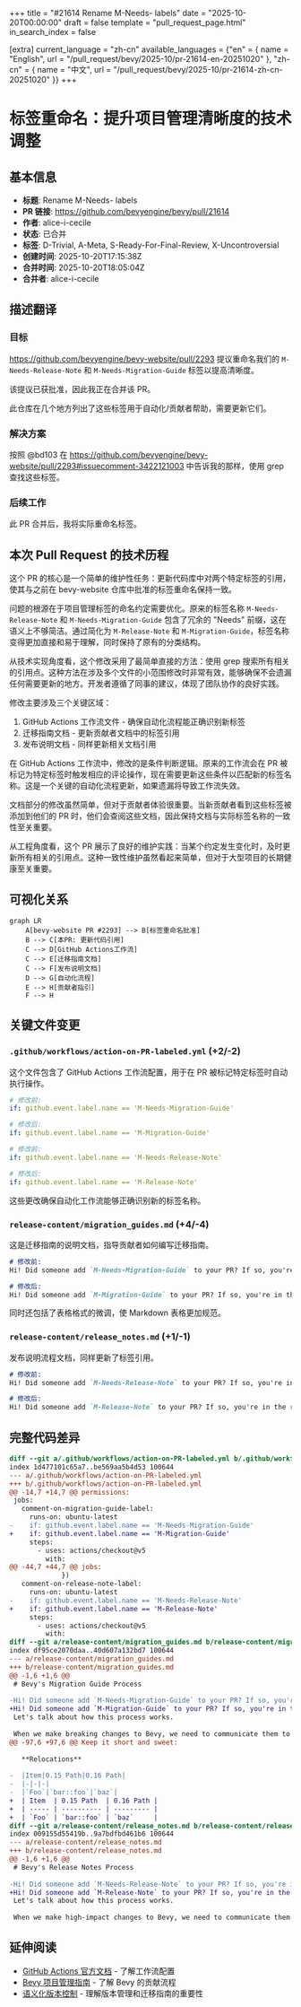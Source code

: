 +++
title = "#21614 Rename M-Needs- labels"
date = "2025-10-20T00:00:00"
draft = false
template = "pull_request_page.html"
in_search_index = false

[extra]
current_language = "zh-cn"
available_languages = {"en" = { name = "English", url = "/pull_request/bevy/2025-10/pr-21614-en-20251020" }, "zh-cn" = { name = "中文", url = "/pull_request/bevy/2025-10/pr-21614-zh-cn-20251020" }}
+++

# 标签重命名：提升项目管理清晰度的技术调整

## 基本信息
- **标题**: Rename M-Needs- labels
- **PR 链接**: https://github.com/bevyengine/bevy/pull/21614
- **作者**: alice-i-cecile
- **状态**: 已合并
- **标签**: D-Trivial, A-Meta, S-Ready-For-Final-Review, X-Uncontroversial
- **创建时间**: 2025-10-20T17:15:38Z
- **合并时间**: 2025-10-20T18:05:04Z
- **合并者**: alice-i-cecile

## 描述翻译
### 目标

https://github.com/bevyengine/bevy-website/pull/2293 提议重命名我们的 `M-Needs-Release-Note` 和 `M-Needs-Migration-Guide` 标签以提高清晰度。

该提议已获批准，因此我正在合并该 PR。

此仓库在几个地方列出了这些标签用于自动化/贡献者帮助，需要更新它们。

### 解决方案

按照 @bd103 在 https://github.com/bevyengine/bevy-website/pull/2293#issuecomment-3422121003 中告诉我的那样，使用 grep 查找这些标签。

### 后续工作

此 PR 合并后，我将实际重命名标签。

## 本次 Pull Request 的技术历程

这个 PR 的核心是一个简单的维护性任务：更新代码库中对两个特定标签的引用，使其与之前在 bevy-website 仓库中批准的标签重命名保持一致。

问题的根源在于项目管理标签的命名约定需要优化。原来的标签名称 `M-Needs-Release-Note` 和 `M-Needs-Migration-Guide` 包含了冗余的 "Needs" 前缀，这在语义上不够简洁。通过简化为 `M-Release-Note` 和 `M-Migration-Guide`，标签名称变得更加直接和易于理解，同时保持了原有的分类结构。

从技术实现角度看，这个修改采用了最简单直接的方法：使用 grep 搜索所有相关的引用点。这种方法在涉及多个文件的小范围修改时非常有效，能够确保不会遗漏任何需要更新的地方。开发者遵循了同事的建议，体现了团队协作的良好实践。

修改主要涉及三个关键区域：
1. GitHub Actions 工作流文件 - 确保自动化流程能正确识别新标签
2. 迁移指南文档 - 更新贡献者文档中的标签引用
3. 发布说明文档 - 同样更新相关文档引用

在 GitHub Actions 工作流中，修改的是条件判断逻辑。原来的工作流会在 PR 被标记为特定标签时触发相应的评论操作，现在需要更新这些条件以匹配新的标签名称。这是一个关键的自动化流程更新，如果遗漏将导致工作流失效。

文档部分的修改虽然简单，但对于贡献者体验很重要。当新贡献者看到这些标签被添加到他们的 PR 时，他们会查阅这些文档，因此保持文档与实际标签名称的一致性至关重要。

从工程角度看，这个 PR 展示了良好的维护实践：当某个约定发生变化时，及时更新所有相关的引用点。这种一致性维护虽然看起来简单，但对于大型项目的长期健康至关重要。

## 可视化关系

```mermaid
graph LR
    A[bevy-website PR #2293] --> B[标签重命名批准]
    B --> C[本PR: 更新代码引用]
    C --> D[GitHub Actions工作流]
    C --> E[迁移指南文档]
    C --> F[发布说明文档]
    D --> G[自动化流程]
    E --> H[贡献者指引]
    F --> H
```

## 关键文件变更

### `.github/workflows/action-on-PR-labeled.yml` (+2/-2)
这个文件包含了 GitHub Actions 工作流配置，用于在 PR 被标记特定标签时自动执行操作。

```yaml
# 修改前:
if: github.event.label.name == 'M-Needs-Migration-Guide'

# 修改后:
if: github.event.label.name == 'M-Migration-Guide'
```

```yaml
# 修改前:
if: github.event.label.name == 'M-Needs-Release-Note'

# 修改后:
if: github.event.label.name == 'M-Release-Note'
```

这些更改确保自动化工作流能够正确识别新的标签名称。

### `release-content/migration_guides.md` (+4/-4)
这是迁移指南的说明文档，指导贡献者如何编写迁移指南。

```markdown
# 修改前:
Hi! Did someone add `M-Needs-Migration-Guide` to your PR? If so, you're in the right place.

# 修改后:
Hi! Did someone add `M-Migration-Guide` to your PR? If so, you're in the right place.
```

同时还包括了表格格式的微调，使 Markdown 表格更加规范。

### `release-content/release_notes.md` (+1/-1)
发布说明流程文档，同样更新了标签引用。

```markdown
# 修改前:
Hi! Did someone add `M-Needs-Release-Note` to your PR? If so, you're in the right place.

# 修改后:
Hi! Did someone add `M-Release-Note` to your PR? If so, you're in the right place.
```

## 完整代码差异

```diff
diff --git a/.github/workflows/action-on-PR-labeled.yml b/.github/workflows/action-on-PR-labeled.yml
index 1d477101c65a7..be569aa5b4d53 100644
--- a/.github/workflows/action-on-PR-labeled.yml
+++ b/.github/workflows/action-on-PR-labeled.yml
@@ -14,7 +14,7 @@ permissions:
 jobs:
   comment-on-migration-guide-label:
     runs-on: ubuntu-latest
-    if: github.event.label.name == 'M-Needs-Migration-Guide'
+    if: github.event.label.name == 'M-Migration-Guide'
     steps:
       - uses: actions/checkout@v5
         with:
@@ -44,7 +44,7 @@ jobs:
             })
   comment-on-release-note-label:
     runs-on: ubuntu-latest
-    if: github.event.label.name == 'M-Needs-Release-Note'
+    if: github.event.label.name == 'M-Release-Note'
     steps:
       - uses: actions/checkout@v5
         with:
diff --git a/release-content/migration_guides.md b/release-content/migration_guides.md
index df95ce2070daa..40d607a132bd7 100644
--- a/release-content/migration_guides.md
+++ b/release-content/migration_guides.md
@@ -1,6 +1,6 @@
 # Bevy's Migration Guide Process
 
-Hi! Did someone add `M-Needs-Migration-Guide` to your PR? If so, you're in the right place.
+Hi! Did someone add `M-Migration-Guide` to your PR? If so, you're in the right place.
 Let's talk about how this process works.
 
 When we make breaking changes to Bevy, we need to communicate them to users so their libraries and applications can be moved to the new Bevy version.
@@ -97,6 +97,6 @@ Keep it short and sweet:
   
   **Relocations**
   
-  |Item|0.15 Path|0.16 Path|
-  |-|-|-|
-  |`Foo`|`bar::foo`|`baz`|
+  | Item  | 0.15 Path  | 0.16 Path |
+  | ----- | ---------- | --------- |
+  | `Foo` | `bar::foo` | `baz`     |
diff --git a/release-content/release_notes.md b/release-content/release_notes.md
index 009155d55419b..9a7bdfbd461b6 100644
--- a/release-content/release_notes.md
+++ b/release-content/release_notes.md
@@ -1,6 +1,6 @@
 # Bevy's Release Notes Process
 
-Hi! Did someone add `M-Needs-Release-Note` to your PR? If so, you're in the right place.
+Hi! Did someone add `M-Release-Note` to your PR? If so, you're in the right place.
 Let's talk about how this process works.
 
 When we make high-impact changes to Bevy, we need to communicate them to users (and potential users!).
```

## 延伸阅读

- [GitHub Actions 官方文档](https://docs.github.com/en/actions) - 了解工作流配置
- [Bevy 项目管理指南](https://github.com/bevyengine/bevy/blob/main/docs/contributing.md) - 了解 Bevy 的贡献流程
- [语义化版本控制](https://semver.org/) - 理解版本管理和迁移指南的重要性